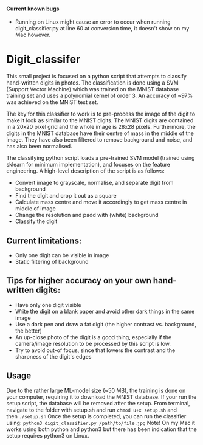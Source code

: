 #### Current known bugs
- Running on Linux might cause an error to occur when running digit_classifier.py at line 60 at conversion time, it doesn't show on my Mac however. 

# Digit_classifer
This small project is focused on a python script that attempts to classify hand-written digits in photos. The classification is done using a SVM (Support Vector Machine) which was trained on the MNIST database training set and uses a polynomial
kernel of order 3. An accuracy of ~97% was achieved on the MNIST test set.

The key for this classifier to work is to pre-process the image of the digit to make it look as similar
to the MNIST digits. The MNIST digits are contained in a 20x20 pixel grid and the whole image is 28x28 pixels.
Furthermore, the digits in the MNIST database have their centre of mass in the middle of the image. They have
also been filtered to remove background and noise, and has also been normalised.

The classifying python script loads a pre-trained SVM model (trained using sklearn for minimum implementation), and focuses on
the feature engineering. A high-level description of the script is as follows:
- Convert image to grayscale, normalise, and separate digit from background
- Find the digit and crop it out as a square
- Calculate mass centre and move it accordingly to get mass centre in middle of image
- Change the resolution and padd with (white) background
- Classify the digit

## Current limitations:
- Only one digit can be visible in image
- Static filtering of background

## Tips for higher accuracy on your own hand-written digits:
- Have only one digit visible
- Write the digit on a blank paper and avoid other dark things in the same image
- Use a dark pen and draw a fat digit (the higher contrast vs. background, the better)
- An up-close photo of the digit is a good thing, especially if the camera/image resolution to be processed by this script is low.
- Try to avoid out-of focus, since that lowers the contrast and the sharpness of the digit's edges

## Usage 
Due to the rather large ML-model size (~50 MB), the training is done on
your computer, requiring it to download the MNIST database. If your run the
setup script, the database will be removed after the setup.
From terminal, navigate to the folder with setup.sh and run `chmod u+x setup.sh` and then `./setup.sh`
Once the setup is completed, you can run the classifier using:
`python3 digit_classifier.py /path/to/file.jpg`
Note! On my Mac it works using both python and python3 but there has been indication that the setup requires python3 on Linux.
